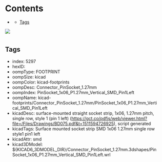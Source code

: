 



Contents
========

* [](#)
	* [Tags](#tags)
  
![][im]
# 

## Tags

- index: 5297
- hexID: 
- oompType: FOOTPRINT
- oompSize: kicad
- oompColor: kicad-footprints
- oompDesc: Connector_PinSocket_1.27mm
- oompIndex: PinSocket_1x06_P1.27mm_Vertical_SMD_Pin1Left
- oompName: kicad-footprints/Connector_PinSocket_1.27mm/PinSocket_1x06_P1.27mm_Vertical_SMD_Pin1Left
- kicadDesc: surface-mounted straight socket strip, 1x06, 1.27mm pitch, single row, style 1 (pin 1 left) (https://gct.co/pdfjs/web/viewer.html?file=/Files/Drawings/BD075.pdf&t=1511594726925), script generated
- kicadTags: Surface mounted socket strip SMD 1x06 1.27mm single row style1 pin1 left
- kicadAttr: smd
- kicad3DModel: ${KICAD6_3DMODEL_DIR}/Connector_PinSocket_1.27mm.3dshapes/PinSocket_1x06_P1.27mm_Vertical_SMD_Pin1Left.wrl



[im]: image.png
